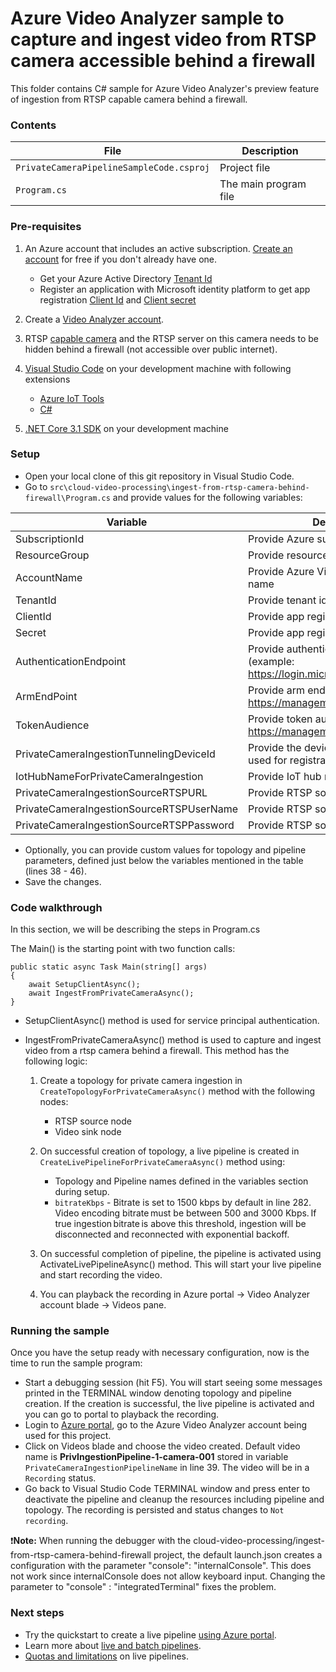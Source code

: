 # Azure Video Analyzer sample to capture and ingest video from RTSP camera accessible behind a firewall  

This folder contains C# sample for Azure Video Analyzer's preview feature of ingestion from RTSP capable camera behind a firewall. 

### Contents

| File             | Description                                                   |
|-------------------------|---------------------------------------------------------------|
| `PrivateCameraPipelineSampleCode.csproj`| Project file                                                 |
| `Program.cs`            | The main program file                                         |

### Pre-requisites

1. An Azure account that includes an active subscription. [Create an account](https://azure.microsoft.com/free/?WT.mc_id=A261C142F) for free if you don't already have one.
    * Get your Azure Active Directory [Tenant Id](https://docs.microsoft.com/azure/active-directory/fundamentals/active-directory-how-to-find-tenant)
    * Register an application with Microsoft identity platform to get app registration [Client Id](https://docs.microsoft.com/azure/active-directory/develop/quickstart-register-app#register-an-application) and [Client secret](https://docs.microsoft.com/azure/active-directory/develop/quickstart-register-app#add-a-client-secret)

1. Create a [Video Analyzer account](../create-video-analyzer-account.md).

1. RTSP [capable camera](https://aka.ms/service-supported-cameras) and the RTSP server on this camera needs to be hidden behind a firewall (not accessible over public internet).  

1. [Visual Studio Code](https://code.visualstudio.com/) on your development machine with following extensions
    * [Azure IoT Tools](https://marketplace.visualstudio.com/items?itemName=vsciot-vscode.azure-iot-tools)
    * [C#](https://marketplace.visualstudio.com/items?itemName=ms-dotnettools.csharp)

1. [.NET Core 3.1 SDK](https://dotnet.microsoft.com/download/dotnet-core/3.1) on your development machine

### Setup

- Open your local clone of this git repository in Visual Studio Code.
- Go to `src\cloud-video-processing\ingest-from-rtsp-camera-behind-firewall\Program.cs` and provide values for the following variables:

| Variable       | Description                                |
|----------------------|--------------------------------------------|
| SubscriptionId | Provide Azure subscription Id    |
| ResourceGroup | Provide resource group name |
| AccountName | Provide Azure Video Analyzer account name |
| TenantId | Provide tenant id |
| ClientId | Provide app registration client id |
| Secret | Provide app registration client secret |
| AuthenticationEndpoint | Provide authentication end point (example: https://login.microsoftonline.com) |
| ArmEndPoint | Provide arm end point (example: https://management.azure.com) |
| TokenAudience | Provide token audience (example: https://management.core.windows.net) |
| PrivateCameraIngestionTunnelingDeviceId | Provide the device Id for your camera used for registration |
| IotHubNameForPrivateCameraIngestion | Provide IoT hub name |
| PrivateCameraIngestionSourceRTSPURL | Provide RTSP source url  |
| PrivateCameraIngestionSourceRTSPUserName | Provide RTSP source username |
| PrivateCameraIngestionSourceRTSPPassword | Provide RTSP source password |

- Optionally, you can provide custom values for topology and pipeline parameters, defined just below the variables mentioned in the table (lines 38 - 46).
- Save the changes.

### Code walkthrough

In this section, we will be describing the steps in Program.cs

The Main() is the starting point with two function calls:

```
public static async Task Main(string[] args)
{
    await SetupClientAsync();
    await IngestFromPrivateCameraAsync();
}
```

- SetupClientAsync() method is used for service principal authentication.
- IngestFromPrivateCameraAsync() method is used to capture and ingest video from a rtsp camera behind a firewall. This method has the following logic:

    1. Create a topology for private camera ingestion in `CreateTopologyForPrivateCameraAsync()` method with the following nodes:
        *  RTSP source node
        *  Video sink node

    1. On successful creation of topology, a live pipeline is created in `CreateLivePipelineForPrivateCameraAsync()` method using: 
        * Topology and Pipeline names defined in the variables section during setup.
        *  `bitrateKbps` - Bitrate is set to 1500 kbps by default in line 282. Video encoding bitrate must be between 500 and 3000 Kbps. If true ingestion bitrate is above this threshold, ingestion will be disconnected and reconnected with exponential backoff.

    1. On successful completion of pipeline, the pipeline is activated using ActivateLivePipelineAsync() method. This will start your live pipeline and start recording the video.
 
    1. You can playback the recording in Azure portal -> Video Analyzer account blade -> Videos pane.

### Running the sample

Once you have the setup ready with necessary configuration, now is the time to run the sample program:

- Start a debugging session (hit F5). You will start seeing some messages printed in the TERMINAL window denoting topology and pipeline creation. If the creation is successful, the live pipeline is activated and you can go to portal to playback the recording. 
- Login to [Azure portal](https://portal.azure.com/), go to the Azure Video Analyzer account being used for this project.
- Click on Videos blade and choose the video created. Default video name is **PrivIngestionPipeline-1-camera-001** stored in variable `PrivateCameraIngestionPipelineName` in line 39. The video will be in a `Recording` status. 
- Go back to Visual Studio Code TERMINAL window and press enter to deactivate the pipeline and cleanup the resources including pipeline and topology. The recording is persisted and status changes to `Not recording`.

❗**Note:** When running the debugger with the cloud-video-processing/ingest-from-rtsp-camera-behind-firewall project, the default launch.json creates a configuration with the parameter "console": "internalConsole". This does not work since internalConsole does not allow keyboard input. Changing the parameter to "console" : "integratedTerminal" fixes the problem.

### Next steps

- Try the quickstart to create a live pipeline [using Azure portal](https://aka.ms/cloudpipeline).
- Learn more about [live and batch pipelines](https://docs.microsoft.com/azure/azure-video-analyzer/video-analyzer-docs/pipeline).
- [Quotas and limitations](https://aka.ms/livequota) on live pipelines.